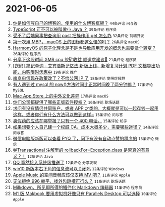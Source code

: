 # 2021-06-05

1. [你是如何写自己的博客的，使用的什么博客框架？](https://www.v2ex.com/t/781517) `44条评论` `问与答`
1. [TypeScript 可不可以被叫做小 Java ？](https://www.v2ex.com/t/781504) `39条评论` `程序员`
1. [受不了后端同事把查询用 post 把操作用 get 怎么办](https://www.v2ex.com/t/781539) `32条评论` `前端开发`
1. [第一次用 MBP， macOS 上的图标都这么怪的吗？](https://www.v2ex.com/t/781525) `26条评论` `macOS`
1. [HarmonyOS 的原子化理念是不是也导致应用开发的概念也需要做个转变？](https://www.v2ex.com/t/781535) `26条评论` `程序员`
1. [分享下这段时间 XMR cpu 挖矿收益 顺道求建议🙏](https://www.v2ex.com/t/781524) `21条评论` `程序员`
1. [[送码] 简记单词 - 艾宾浩斯记忆法 新版上线，新增复习计划 PDF 文档导出功能，内购限时优惠中](https://www.v2ex.com/t/781521) `19条评论` `推广`
1. [南京电信现在政策改了？不给公网 IP 了](https://www.v2ex.com/t/781515) `18条评论` `宽带症候群`
1. [有人遇到过 mysql 的 now()方法时间比正常时间晚了两分钟嘛？](https://www.v2ex.com/t/781544) `17条评论` `MySQL`
1. [Mac App Store 上的中外文化差异](https://www.v2ex.com/t/781518) `17条评论` `macOS`
1. [你们公司都提供了哪些正版软件授权？](https://www.v2ex.com/t/781505) `16条评论` `职场话题`
1. [求问有没有情侣共同账户，或者 APP 之类的，大概就是可以一起存钱一起用这样，或者你们有什么方法可以做到这样~](https://www.v2ex.com/t/781566) `15条评论` `问与答`
1. [卖假药的应该在哪举报？只有一个 400 电话。](https://www.v2ex.com/t/781536) `15条评论` `知乎`
1. [如果想要个人自己建一个权威 CA，成本大概多少，需要哪些途径？](https://www.v2ex.com/t/781540) `14条评论` `问与答`
1. [微信电脑版新版可以查看 PYQ 了，问下有没有自动点赞的程序的](https://www.v2ex.com/t/781523) `13条评论` `微信`
1. [@Transactional 注解里的 rollbackFor=Exception.class 是否真的有意义？！](https://www.v2ex.com/t/781561) `12条评论` `Java`
1. [QQ 竟然接入系统级推送了](https://www.v2ex.com/t/781531) `12条评论` `分享发现`
1. [win10 新版本右下角的信息流可以关闭吗](https://www.v2ex.com/t/781495) `12条评论` `Windows`
1. [Apple Music 的空间音频应该仅支持 MV 吧？](https://www.v2ex.com/t/781555) `11条评论` `Apple`
1. [无法拒绝 996 躺平，找外包跳槽可行么？](https://www.v2ex.com/t/781549) `11条评论` `职场话题`
1. [Milkdown，所见即所得的插件化 Markdown 编辑器](https://www.v2ex.com/t/781541) `11条评论` `程序员`
1. [M1 版 Makbook 要用虚拟机好像只有 Parallels Desktop 可以选择](https://www.v2ex.com/t/781567) `10条评论` `Apple`
